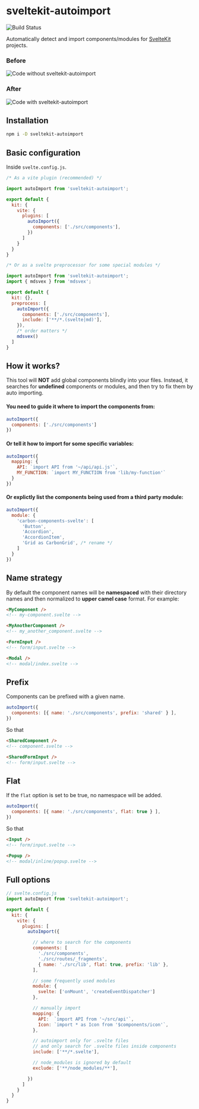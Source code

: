 # sveltekit-autoimport

![Build Status](https://github.com/yuanchuan/sveltekit-autoimport/actions/workflows/ci.yml/badge.svg)

Automatically detect and import components/modules for <a href="https://kit.svelte.dev/">SvelteKit</a> projects.

### Before

<img src="screenshots/before.png" alt="Code without sveltekit-autoimport" />

### After

<img src="screenshots/after.png" alt="Code with sveltekit-autoimport"/>


## Installation

```bash
npm i -D sveltekit-autoimport
```

## Basic configuration

Inside `svelte.config.js`.

```js
/* As a vite plugin (recommended) */

import autoImport from 'sveltekit-autoimport';

export default {
  kit: {
    vite: {
      plugins: [
        autoImport({
          components: ['./src/components'],
        })
      ]
    }
  }
}
```

```js
/* Or as a svelte preprocessor for some special modules */

import autoImport from 'sveltekit-autoimport';
import { mdsvex } from 'mdsvex';

export default {
  kit: {},
  preprocess: [
    autoImport({
      components: ['./src/components'],
      include: ['**/*.(svelte|md)'],
    }),
    /* order matters */
    mdsvex()
  ]
}
```

## How it works?

This tool will **NOT** add global components blindly into your files.
Instead, it searches for **undefined** components or modules,
and then try to fix them by auto importing.

#### You need to guide it where to import the components from:

```js
autoImport({
  components: ['./src/components']
})
```

#### Or tell it how to import for some specific variables:

```js
autoImport({
  mapping: {
    API: `import API from '~/api/api.js'`,
    MY_FUNCTION: `import MY_FUNCTION from 'lib/my-function'`
  }
})
```

#### Or explictly list the components being used from a third party module:

```js
autoImport({
  module: {
    'carbon-components-svelte': [
      'Button',
      'Accordion',
      'AccordionItem',
      'Grid as CarbonGrid', /* rename */
    ]
  }
})
```

## Name strategy

By default the component names will be **namespaced** with their directory names and
then normalized to **upper camel case** format. For example:

```html
<MyComponent />
<!-- my-component.svelte -->

<MyAnotherComponent />
<!-- my_another_component.svelte -->

<FormInput />
<!-- form/input.svelte -->

<Modal />
<!-- modal/index.svelte -->
```

## Prefix

Components can be prefixed with a given name.

```js
autoImport({
  components: [{ name: './src/components', prefix: 'shared' } ],
})
```

So that

```html
<SharedComponent />
<!-- component.svelte -->

<SharedFormInput />
<!-- form/input.svelte -->
```

## Flat

If the `flat` option is set to be true, no namespace will be added.

```js
autoImport({
  components: [{ name: './src/components', flat: true } ],
})
```

So that

```html
<Input />
<!-- form/input.svelte -->

<Popup />
<!-- modal/inline/popup.svelte -->

```

## Full options

```js
// svelte.config.js
import autoImport from 'sveltekit-autoimport';

export default {
  kit: {
    vite: {
      plugins: [
        autoImport({

          // where to search for the components
          components: [
            './src/components',
            './src/routes/_fragments',
            { name: './src/lib', flat: true, prefix: 'lib' },
          ],

          // some frequently used modules
          module: {
            svelte: ['onMount', 'createEventDispatcher']
          },

          // manually import
          mapping: {
            API:  `import API from '~/src/api'`,
            Icon: `import * as Icon from '$components/icon'`,
          },

          // autoimport only for .svelte files
          // and only search for .svelte files inside components
          include: ['**/*.svelte'],

          // node_modules is ignored by default
          exclude: ['**/node_modules/**'],

        })
      ]
    }
  }
}
```
